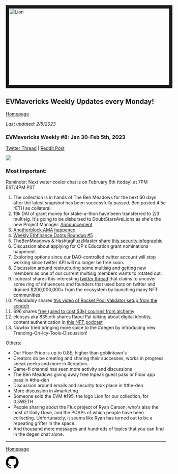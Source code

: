 <meta name="viewport" content="width=device-width,initial-scale=1">
<link rel="stylesheet" href="https://etheralpha.github.io/readme-themes/deep-blue.css">
    
<a href="https://looksrare.org/collections/0x7dDAA898D33D7aB252Ea5F89f96717c47B2fEE6e#items" target="_blank">
    <svg height="40" width="40" aria-hidden="true" viewBox="0 0 16 16" version="1.1" width="32" data-view-component="true" class="octicon octicon-mark-github v-align-left">
      <img src="https://i.imgur.com/aI3pPvn.png" 
alt="Lion" width="640" height="240" border=10" />
</a>    
                                            
                                             
## EVMavericks Weekly Updates every Monday!
[Homepage](https://evmavericks-weekly.netlify.app)

*Last updated: 2/5/2023*
                                        
### EVMavericks Weekly #8: Jan 30-Feb 5th, 2023
                                              
[Twitter Thread]() | [Reddit Post]()
                                              

![](https://i.imgur.com/1edesX4.png)
                                             

### Most important:

Reminder: Next water cooler chat is on February 6th (today) at 7PM EST/4PM PST

1. The collection is in hands of The Ben Meadows for the next 60 days after the latest snapshot has been successfully passed. Ben posted 4.5e rETH as collateral.
1. 19k DAI of grant money for stake-a-thon have been transferred to 2/3 multisig. It's going to be disbursed to DoubtStarsAreLions as she's the new Project Manager. [Announcement](https://imgur.com/EyxE7qP)
1. [Anotherblock AMA happened](https://anchor.fm/evmavericks/episodes/E8--AnotherBlock-AMA-2-e1uci2s)
1. [Weekly Ethfinance Doots Roundup #5](https://www.youtube.com/watch?v=mREo3TWlMi4&embeds_euri=https%3A%2F%2Ftwitter.com%2F&feature=emb_logo)
1. TheBenMeadows & HashtagFuzzMaster share [this security infographic](https://imgur.com/8NvatOk)
1. Discussion about applying for OP's Education grant nominations happened. 
1. Exploring options since our DAO-controlled twitter account will stop working since twitter API will no longer be free soon.
1. Discussion around restructuring some multisig and getting new members as one of our current multisig members wants to rotated out. 
1. icobeast shares this interesting [twitter thread](https://twitter.com/littleshapesnft/status/1620917475197210626?s=46&t=M6InNU3RgcGsHsBul17m6A) that claims to uncover some ring of influencers and founders that used bots on twitter and drained $200,000,000+ from the ecosystem by launching many NFT communities
1. Yielddaddy shares [this video of Rocket Pool Validator setup from the scratch](https://youtu.be/-o3IV3AClw8)
1. 696 shares [free (used to cost $3k) courses from alchemy](https://university.alchemy.com/)
1. eleusys aka 835.eth shares Raoul Pal talking about digital identity, content authentication in [this NFT podcast](https://www.youtube.com/watch?v=ofE5E1w7apU&t=1562s)
1. Nuwtox tried bringing more spice to the #degen by introducing new Trending-On-Icy-Tools-Discussion!

Others:

* Our Floor Price is up to 0.8E, higher than goblintown's 
* Creators do be creating and sharing their successes, works in progress, sneak peeks and more in #creators 
* Game-fi channel has seen more activity and discussions
* The Ben Meadows giving away free Inpeak guest pass or Floor app pass in #the-den
* Discussion around emails and security took place in #the-den
* More discussion in #marketing
* Someone sold the EVM #195, the logo Lion for our collection, for 0.5WETH.
* People sharing about the Flux project of Ryan Carson, who's also the host of Daily Dose, and the POAPs of which people have been collecting. Unfortunately, it seems like Ryan has turned out to be a repeating grifter in the space. 
* And thousand more messages and hundreds of topics that you can find in the degen chat alone.                                        


---
                                              
[Homepage](https://evmavericks-weekly.netlify.app)

    
<a id="github-link" href="https://github.com/etheralpha/evm-updates/" target="_blank">
  <svg height="40" width="40" aria-hidden="true" viewBox="0 0 16 16" version="1.1" width="32" data-view-component="true" class="octicon octicon-mark-github v-align-middle">
      <path fill-rule="evenodd" d="M8 0C3.58 0 0 3.58 0 8c0 3.54 2.29 6.53 5.47 7.59.4.07.55-.17.55-.38 0-.19-.01-.82-.01-1.49-2.01.37-2.53-.49-2.69-.94-.09-.23-.48-.94-.82-1.13-.28-.15-.68-.52-.01-.53.63-.01 1.08.58 1.23.82.72 1.21 1.87.87 2.33.66.07-.52.28-.87.51-1.07-1.78-.2-3.64-.89-3.64-3.95 0-.87.31-1.59.82-2.15-.08-.2-.36-1.02.08-2.12 0 0 .67-.21 2.2.82.64-.18 1.32-.27 2-.27.68 0 1.36.09 2 .27 1.53-1.04 2.2-.82 2.2-.82.44 1.1.16 1.92.08 2.12.51.56.82 1.27.82 2.15 0 3.07-1.87 3.75-3.65 3.95.29.25.54.73.54 1.48 0 1.07-.01 1.93-.01 2.2 0 .21.15.46.55.38A8.013 8.013 0 0016 8c0-4.42-3.58-8-8-8z"></path>
  </svg>
</a>



